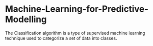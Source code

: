 # Machine-Learning-for-Predictive-Modelling
The Classification algorithm is a type of supervised machine learning technique used to categorize a set of data into classes.
